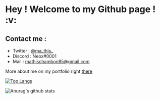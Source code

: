 <h1> Hey ! Welcome to my Github page ! :v:</h1>

<h2>Contact me : </h2>

<ul>
  <li>Twitter : <a rel="noopener noreferrer" target="_blank" href="https://twitter.com/ma_this_">@ma_this_</a></li>
  <li>Discord : Neox#0001</li>
  <li>Mail : <a rel="noopener noreferrer" target="_blank" href="mailto:mathischambon85@gmail.com">mathischambon85@gmail.com</a></li>
</ul>

More about me on my portfolio right <a rel="noopener noreferrer" target="_blank" href="https://mathiis.tk/">there</a>


[![Top Langs](https://github-readme-stats.vercel.app/api/top-langs/?username=Neox63&exclude_repo=PPE-GMAO,github-readme-stats,anuraghazra.github.io)](https://github.com/anuraghazra/github-readme-stats)

![Anurag's github stats](https://github-readme-stats.vercel.app/api?username=Neox63&count_private=true&hide=contribs,prs)
